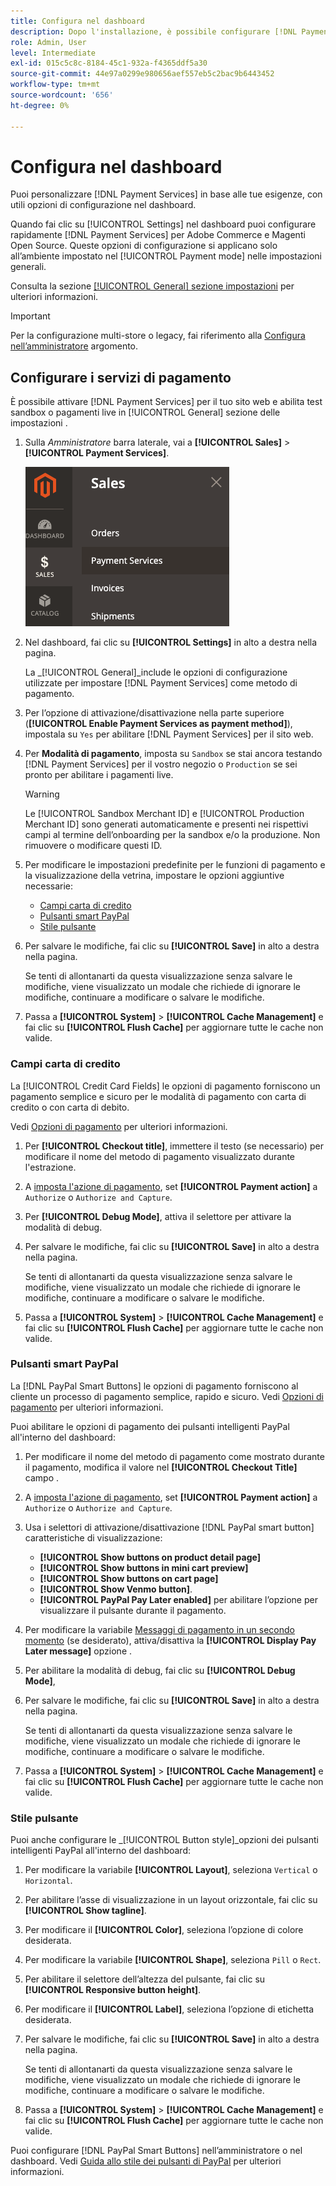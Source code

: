 ```yaml
---
title: Configura nel dashboard
description: Dopo l'installazione, è possibile configurare [!DNL Payment Services] nel dashboard.
role: Admin, User
level: Intermediate
exl-id: 015c5c8c-8184-45c1-932a-f4365ddf5a30
source-git-commit: 44e97a0299e980656aef557eb5c2bac9b6443452
workflow-type: tm+mt
source-wordcount: '656'
ht-degree: 0%

---
```


# Configura nel dashboard

Puoi personalizzare [!DNL Payment Services] in base alle tue esigenze, con utili opzioni di configurazione nel dashboard.

Quando fai clic su [!UICONTROL Settings] nel dashboard puoi configurare rapidamente [!DNL Payment Services] per Adobe Commerce e Magenti Open Source. Queste opzioni di configurazione si applicano solo all’ambiente impostato nel [!UICONTROL Payment mode] nelle impostazioni generali.

Consulta la sezione [[!UICONTROL General] sezione impostazioni](#general-settings) per ulteriori informazioni.

>[!IMPORTANT]
>
> Per la configurazione multi-store o legacy, fai riferimento alla [Configura nell’amministratore](configure-admin.md) argomento.

## Configurare i servizi di pagamento

È possibile attivare [!DNL Payment Services] per il tuo sito web e abilita test sandbox o pagamenti live in [!UICONTROL General] sezione delle impostazioni .

1. Sulla _Amministratore_ barra laterale, vai a **[!UICONTROL Sales]** > **[!UICONTROL Payment Services]**.

   ![Vista dashboard](assets/payment-services-menu-small.png)

1. Nel dashboard, fai clic su **[!UICONTROL Settings]** in alto a destra nella pagina.

   La _[!UICONTROL General]_include le opzioni di configurazione utilizzate per impostare [!DNL Payment Services] come metodo di pagamento.

1. Per l’opzione di attivazione/disattivazione nella parte superiore (**[!UICONTROL Enable Payment Services as payment method]**), impostala su `Yes` per abilitare [!DNL Payment Services] per il sito web.

1. Per **Modalità di pagamento**, imposta su `Sandbox` se stai ancora testando [!DNL Payment Services] per il vostro negozio o `Production` se sei pronto per abilitare i pagamenti live.

   >[!WARNING]
   >
   >Le [!UICONTROL Sandbox Merchant ID] e [!UICONTROL Production Merchant ID] sono generati automaticamente e presenti nei rispettivi campi al termine dell’onboarding per la sandbox e/o la produzione. Non rimuovere o modificare questi ID.

1. Per modificare le impostazioni predefinite per le funzioni di pagamento e la visualizzazione della vetrina, impostare le opzioni aggiuntive necessarie:

   - [Campi carta di credito](#credit-card-fields)
   - [Pulsanti smart PayPal](#paypal-smart-buttons)
   - [Stile pulsante](#button-style)

1. Per salvare le modifiche, fai clic su **[!UICONTROL Save]** in alto a destra nella pagina.

   Se tenti di allontanarti da questa visualizzazione senza salvare le modifiche, viene visualizzato un modale che richiede di ignorare le modifiche, continuare a modificare o salvare le modifiche.

1. Passa a **[!UICONTROL System]** > **[!UICONTROL Cache Management]** e fai clic su **[!UICONTROL Flush Cache]** per aggiornare tutte le cache non valide.

### Campi carta di credito

La [!UICONTROL Credit Card Fields] le opzioni di pagamento forniscono un pagamento semplice e sicuro per le modalità di pagamento con carta di credito o con carta di debito.

Vedi [Opzioni di pagamento](payments-options.md#paypal-smart-buttons) per ulteriori informazioni.

1. Per **[!UICONTROL Checkout title]**, immettere il testo (se necessario) per modificare il nome del metodo di pagamento visualizzato durante l&#39;estrazione.
1. A [imposta l&#39;azione di pagamento](production.md#set-payment-services-as-payment-method), set **[!UICONTROL Payment action]** a `Authorize` o `Authorize and Capture`.
1. Per **[!UICONTROL Debug Mode]**, attiva il selettore per attivare la modalità di debug.
1. Per salvare le modifiche, fai clic su **[!UICONTROL Save]** in alto a destra nella pagina.

   Se tenti di allontanarti da questa visualizzazione senza salvare le modifiche, viene visualizzato un modale che richiede di ignorare le modifiche, continuare a modificare o salvare le modifiche.

1. Passa a **[!UICONTROL System]** > **[!UICONTROL Cache Management]** e fai clic su **[!UICONTROL Flush Cache]** per aggiornare tutte le cache non valide.

### Pulsanti smart PayPal

La [!DNL PayPal Smart Buttons] le opzioni di pagamento forniscono al cliente un processo di pagamento semplice, rapido e sicuro. Vedi [Opzioni di pagamento](payments-options.md#paypal-smart-buttons) per ulteriori informazioni.

Puoi abilitare le opzioni di pagamento dei pulsanti intelligenti PayPal all&#39;interno del dashboard:

1. Per modificare il nome del metodo di pagamento come mostrato durante il pagamento, modifica il valore nel **[!UICONTROL Checkout Title]** campo .
1. A [imposta l&#39;azione di pagamento](production.md#set-payment-services-as-payment-method), set **[!UICONTROL Payment action]** a `Authorize` o `Authorize and Capture`.
1. Usa i selettori di attivazione/disattivazione [!DNL PayPal smart button] caratteristiche di visualizzazione:
   - **[!UICONTROL Show buttons on product detail page]**
   - **[!UICONTROL Show buttons in mini cart preview]**
   - **[!UICONTROL Show buttons on cart page]**
   - **[!UICONTROL Show Venmo button]**.
   - **[!UICONTROL PayPal Pay Later enabled]** per abilitare l’opzione per visualizzare il pulsante durante il pagamento.

1. Per modificare la variabile [Messaggi di pagamento in un secondo momento](payments-options.md#pay-later-button) (se desiderato), attiva/disattiva la **[!UICONTROL Display Pay Later message]** opzione .
1. Per abilitare la modalità di debug, fai clic su **[!UICONTROL Debug Mode]**,
1. Per salvare le modifiche, fai clic su **[!UICONTROL Save]** in alto a destra nella pagina.

   Se tenti di allontanarti da questa visualizzazione senza salvare le modifiche, viene visualizzato un modale che richiede di ignorare le modifiche, continuare a modificare o salvare le modifiche.

1. Passa a **[!UICONTROL System]** > **[!UICONTROL Cache Management]** e fai clic su **[!UICONTROL Flush Cache]** per aggiornare tutte le cache non valide.

### Stile pulsante

Puoi anche configurare le _[!UICONTROL Button style]_opzioni dei pulsanti intelligenti PayPal all&#39;interno del dashboard:

1. Per modificare la variabile **[!UICONTROL Layout]**, seleziona `Vertical` o `Horizontal`.
1. Per abilitare l’asse di visualizzazione in un layout orizzontale, fai clic su **[!UICONTROL Show tagline]**.
1. Per modificare il **[!UICONTROL Color]**, seleziona l’opzione di colore desiderata.
1. Per modificare la variabile **[!UICONTROL Shape]**, seleziona `Pill` o `Rect`.
1. Per abilitare il selettore dell’altezza del pulsante, fai clic su **[!UICONTROL Responsive button height]**.
1. Per modificare il **[!UICONTROL Label]**, seleziona l’opzione di etichetta desiderata.
1. Per salvare le modifiche, fai clic su **[!UICONTROL Save]** in alto a destra nella pagina.

   Se tenti di allontanarti da questa visualizzazione senza salvare le modifiche, viene visualizzato un modale che richiede di ignorare le modifiche, continuare a modificare o salvare le modifiche.

1. Passa a **[!UICONTROL System]** > **[!UICONTROL Cache Management]** e fai clic su **[!UICONTROL Flush Cache]** per aggiornare tutte le cache non valide.

Puoi configurare [!DNL PayPal Smart Buttons] nell’amministratore o nel dashboard. Vedi [Guida allo stile dei pulsanti di PayPal](https://developer.paypal.com/docs/checkout/standard/customize/buttons-style-guide/) per ulteriori informazioni.
